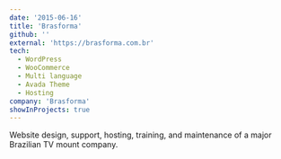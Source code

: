 ```yaml
---
date: '2015-06-16'
title: 'Brasforma'
github: ''
external: 'https://brasforma.com.br'
tech:
  - WordPress
  - WooCommerce
  - Multi language
  - Avada Theme
  - Hosting
company: 'Brasforma'
showInProjects: true
---
```


Website design, support, hosting, training, and maintenance of a major Brazilian TV mount company.
